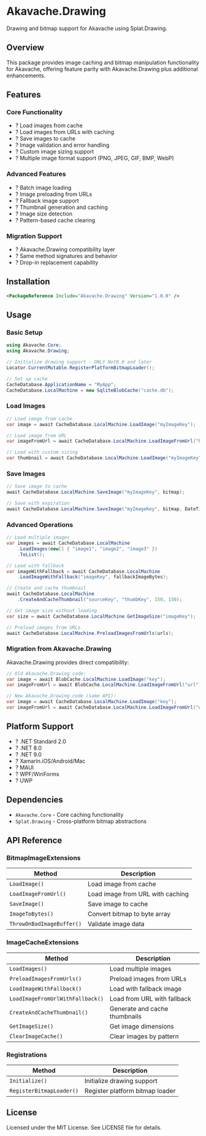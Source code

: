 # Akavache.Drawing

Drawing and bitmap support for Akavache using Splat.Drawing.

## Overview

This package provides image caching and bitmap manipulation functionality for Akavache, offering feature parity with Akavache.Drawing plus additional enhancements.

## Features

### Core Functionality
- ? Load images from cache
- ? Load images from URLs with caching
- ? Save images to cache
- ? Image validation and error handling
- ? Custom image sizing support
- ? Multiple image format support (PNG, JPEG, GIF, BMP, WebP)

### Advanced Features
- ? Batch image loading
- ? Image preloading from URLs
- ? Fallback image support
- ? Thumbnail generation and caching
- ? Image size detection
- ? Pattern-based cache clearing

### Migration Support
- ? Akavache.Drawing compatibility layer
- ? Same method signatures and behavior
- ? Drop-in replacement capability

## Installation

```xml
<PackageReference Include="Akavache.Drawing" Version="1.0.0" />
```

## Usage

### Basic Setup

```csharp
using Akavache.Core;
using Akavache.Drawing;

// Initialize drawing support - ONLY Net8.0 and later
Locator.CurrentMutable.RegisterPlatformBitmapLoader();

// Set up cache
CacheDatabase.ApplicationName = "MyApp";
CacheDatabase.LocalMachine = new SqliteBlobCache("cache.db");
```

### Load Images

```csharp
// Load image from cache
var image = await CacheDatabase.LocalMachine.LoadImage("myImageKey");

// Load image from URL
var imageFromUrl = await CacheDatabase.LocalMachine.LoadImageFromUrl("https://example.com/image.jpg");

// Load with custom sizing
var thumbnail = await CacheDatabase.LocalMachine.LoadImage("myImageKey", 150, 150);
```

### Save Images

```csharp
// Save image to cache
await CacheDatabase.LocalMachine.SaveImage("myImageKey", bitmap);

// Save with expiration
await CacheDatabase.LocalMachine.SaveImage("myImageKey", bitmap, DateTimeOffset.Now.AddDays(7));
```

### Advanced Operations

```csharp
// Load multiple images
var images = await CacheDatabase.LocalMachine
    .LoadImages(new[] { "image1", "image2", "image3" })
    .ToList();

// Load with fallback
var imageWithFallback = await CacheDatabase.LocalMachine
    .LoadImageWithFallback("imageKey", fallbackImageBytes);

// Create and cache thumbnail
await CacheDatabase.LocalMachine
    .CreateAndCacheThumbnail("sourceKey", "thumbKey", 150, 150);

// Get image size without loading
var size = await CacheDatabase.LocalMachine.GetImageSize("imageKey");

// Preload images from URLs
await CacheDatabase.LocalMachine.PreloadImagesFromUrls(urls);
```

### Migration from Akavache.Drawing

Akavache.Drawing provides direct compatibility:

```csharp
// Old Akavache.Drawing code:
var image = await BlobCache.LocalMachine.LoadImage("key");
var imageFromUrl = await BlobCache.LocalMachine.LoadImageFromUrl("url");

// New Akavache.Drawing code (same API):
var image = await CacheDatabase.LocalMachine.LoadImage("key");
var imageFromUrl = await CacheDatabase.LocalMachine.LoadImageFromUrl("url");
```

## Platform Support

- ? .NET Standard 2.0
- ? .NET 8.0
- ? .NET 9.0
- ? Xamarin.iOS/Android/Mac
- ? MAUI
- ? WPF/WinForms
- ? UWP

## Dependencies

- `Akavache.Core` - Core caching functionality
- `Splat.Drawing` - Cross-platform bitmap abstractions

## API Reference

### BitmapImageExtensions

| Method | Description |
|--------|-------------|
| `LoadImage()` | Load image from cache |
| `LoadImageFromUrl()` | Load image from URL with caching |
| `SaveImage()` | Save image to cache |
| `ImageToBytes()` | Convert bitmap to byte array |
| `ThrowOnBadImageBuffer()` | Validate image data |

### ImageCacheExtensions

| Method | Description |
|--------|-------------|
| `LoadImages()` | Load multiple images |
| `PreloadImagesFromUrls()` | Preload images from URLs |
| `LoadImageWithFallback()` | Load with fallback image |
| `LoadImageFromUrlWithFallback()` | Load from URL with fallback |
| `CreateAndCacheThumbnail()` | Generate and cache thumbnails |
| `GetImageSize()` | Get image dimensions |
| `ClearImageCache()` | Clear images by pattern |

### Registrations

| Method | Description |
|--------|-------------|
| `Initialize()` | Initialize drawing support |
| `RegisterBitmapLoader()` | Register platform bitmap loader |

## License

Licensed under the MIT License. See LICENSE file for details.
